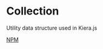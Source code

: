 # Collection

Utility data structure used in Kiera.js

[NPM](https://npmjs.com/@kierajs/collection)
